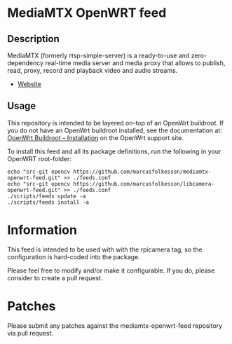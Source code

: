 # MediaMTX OpenWRT feed

## Description


  MediaMTX (formerly rtsp-simple-server) is a ready-to-use and
  zero-dependency real-time media server and media proxy that allows to
  publish, read, proxy, record and playback video and audio streams.

- [Website](https://github.com/bluenviron/mediamtx)

## Usage

This repository is intended to be layered on-top of an OpenWrt buildroot. If you do not have an OpenWrt buildroot installed, see the documentation at: [OpenWrt Buildroot – Installation](https://openwrt.org/docs/guide-developer/build-system/install-buildsystem) on the OpenWrt support site.

To install this feed and all its package definitions, run the following in your OpenWRT root-folder:
```
echo "src-git opencv https://github.com/marcusfolkesson/mediamtx-openwrt-feed.git" >> ./feeds.conf
echo "src-git opencv https://github.com/marcusfolkesson/libcamera-openwrt-feed.git" >> ./feeds.conf
./scripts/feeds update -a
./scripts/feeds install -a 
```

# Information

This feed is intended to be used with with the rpicamera tag, so the configuration is hard-coded into the package. 

Please feel free to modify and/or make it configurable. If you do, please consider to create a pull request.

# Patches

Please submit any patches against the mediamtx-openwrt-feed repository via pull request.


